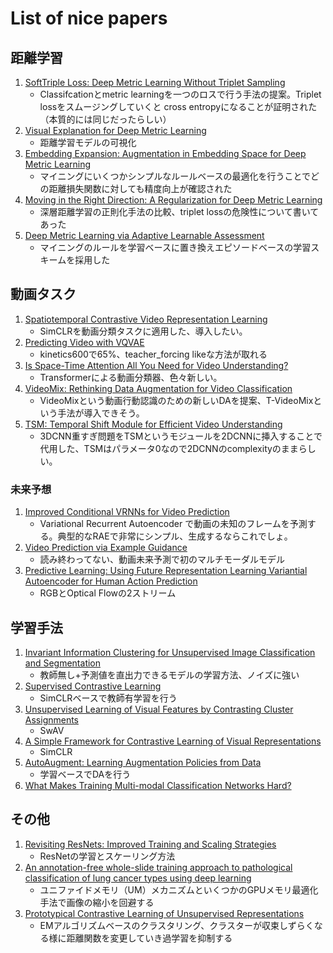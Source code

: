 # List of nice papers

## 距離学習

1. [SoftTriple Loss: Deep Metric Learning Without Triplet Sampling](https://arxiv.org/pdf/1909.05235.pdf)
    * Classifcationとmetric learningを一つのロスで行う手法の提案。Triplet lossをスムージングしていくと cross entropyになることが証明された（本質的には同じだったらしい）
2. [Visual Explanation for Deep Metric Learning](https://arxiv.org/abs/1909.12977)
    * 距離学習モデルの可視化
3. [Embedding Expansion: Augmentation in Embedding Space for Deep Metric Learning](https://arxiv.org/abs/2003.02546)
    * マイニングにいくつかシンプルなルールベースの最適化を行うことでどの距離損失関数に対しても精度向上が確認された
4. [Moving in the Right Direction: A Regularization for Deep Metric Learning](https://openaccess.thecvf.com/content_CVPR_2020/papers/Mohan_Moving_in_the_Right_Direction_A_Regularization_for_Deep_Metric_CVPR_2020_paper.pdf)
    * 深層距離学習の正則化手法の比較、triplet lossの危険性について書いてあった
5. [Deep Metric Learning via Adaptive Learnable Assessment](https://openaccess.thecvf.com/content_CVPR_2020/html/Zheng_Deep_Metric_Learning_via_Adaptive_Learnable_Assessment_CVPR_2020_paper.html)
    * マイニングのルールを学習ベースに置き換えエピソードベースの学習スキームを採用した

## 動画タスク

1. [Spatiotemporal Contrastive Video Representation Learning](https://arxiv.org/abs/2008.03800)
    * SimCLRを動画分類タスクに適用した、導入したい。
2. [Predicting Video with VQVAE](https://arxiv.org/pdf/2103.01950.pdf)
    * kinetics600で65%、teacher_forcing likeな方法が取れる
3. [Is Space-Time Attention All You Need for Video Understanding?](https://arxiv.org/abs/2102.05095)
    * Transformerによる動画分類器、色々新しい。
4. [VideoMix: Rethinking Data Augmentation for Video Classification](https://arxiv.org/pdf/2012.03457.pdf)
    * VideoMixという動画行動認識のための新しいDAを提案、T-VideoMixという手法が導入できそう。
5. [TSM: Temporal Shift Module for Efficient Video Understanding](https://arxiv.org/pdf/1811.08383.pdf)
    * 3DCNN重すぎ問題をTSMというモジュールを2DCNNに挿入することで代用した、TSMはパラメータ0なので2DCNNのcomplexityのままらしい。

### 未来予想

1. [Improved Conditional VRNNs for Video Prediction](https://arxiv.org/abs/1904.12165)
   * Variational Recurrent Autoencoder で動画の未知のフレームを予測する。典型的なRAEで非常にシンプル、生成するならこれでしょ。
2. [Video Prediction via Example Guidance](https://arxiv.org/abs/2007.01738)
    * 読み終わってない、動画未来予測で初のマルチモーダルモデル
3. [Predictive Learning: Using Future Representation Learning Variantial Autoencoder for Human Action Prediction](https://arxiv.org/pdf/1711.09265.pdf)
    * RGBとOptical Flowの2ストリーム

## 学習手法

1. [Invariant Information Clustering for Unsupervised Image Classification and Segmentation](https://arxiv.org/pdf/1807.06653.pdf#page9)
    * 教師無し+予測値を直出力できるモデルの学習方法、ノイズに強い
2. [Supervised Contrastive Learning](https://arxiv.org/abs/2004.11362)
    * SimCLRベースで教師有学習を行う
3. [Unsupervised Learning of Visual Features by Contrasting Cluster Assignments](https://arxiv.org/abs/2006.09882v5)
    * SwAV
4. [A Simple Framework for Contrastive Learning of Visual Representations](https://arxiv.org/abs/2002.05709)
    * SimCLR
6. [AutoAugment: Learning Augmentation Policies from Data](https://arxiv.org/abs/1805.09501)
    * 学習ベースでDAを行う
7. [What Makes Training Multi-modal Classification Networks Hard?](https://openaccess.thecvf.com/content_CVPR_2020/papers/Wang_What_Makes_Training_Multi-Modal_Classification_Networks_Hard_CVPR_2020_paper.pdf)

## その他

1. [Revisiting ResNets: Improved Training and Scaling Strategies](https://arxiv.org/abs/2103.07579v1)
    * ResNetの学習とスケーリング方法
2. [An annotation-free whole-slide training approach to pathological classification of lung cancer types using deep learning](https://www.nature.com/articles/s41467-021-21467-y#Abs1)
    * ユニファイドメモリ（UM）メカニズムといくつかのGPUメモリ最適化手法で画像の縮小を回避する
3. [Prototypical Contrastive Learning of Unsupervised Representations](https://arxiv.org/abs/2005.04966)
    * EMアルゴリズムベースのクラスタリング、クラスターが収束しずらくなる様に距離関数を変更していき過学習を抑制する
